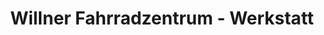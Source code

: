 ---
title: "Willner Fahrradzentrum - Werkstatt"
url: /ingolstadt/willner-fahrradzentrum-werkstatt/
shop: Fahrrad
---